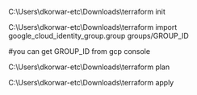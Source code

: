 C:\Users\dkorwar-etc\Downloads\terraform init

C:\Users\dkorwar-etc\Downloads\terraform import google_cloud_identity_group.group groups/GROUP_ID   

#you can get GROUP_ID from gcp console

C:\Users\dkorwar-etc\Downloads\terraform plan

C:\Users\dkorwar-etc\Downloads\terraform apply
